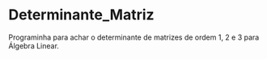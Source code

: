 # Determinante_Matriz
Programinha para achar o determinante de matrizes de ordem 1, 2 e 3 para Álgebra Linear.
